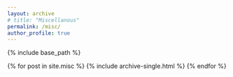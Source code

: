 ```yaml
---
layout: archive
# title: "Miscellanous"
permalink: /misc/
author_profile: true
---
```


{% include base_path %}


{% for post in site.misc %}
  {% include archive-single.html %}
{% endfor %}

